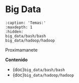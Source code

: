 # Big Data

```{toctree}
:caption: 'Temas:'
:maxdepth: 1
:hidden:
big_data/bash/bash
big_data/hadoop/hadoop

```

Proximamanete


**Contenido**

- {doc}`big_data/bash/bash`
- {doc}`big_data/hadoop/hadoop`


